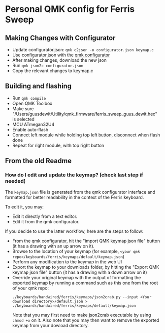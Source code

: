 # Personal QMK config for Ferris Sweep

## Making Changes with Configurator
- Update configurator.json: `qmk c2json -o configurator.json keymap.c`
- Use configurator.json with the [qmk configurator](https://config.qmk.fm/)
- After making changes, download the new json
- Run `qmk json2c configurator.json`
- Copy the relevant changes to keymap.c

## Building and flashing
- Run `qmk compile`
- Open QMK Toolbox
- Make sure "/Users/guusdewit/Utility/qmk_firmware/ferris_sweep_guus_dewit.hex" is selected
- MCU ATmegan32U4
- Enable auto-flash
- Connect left module while holding top left button, disconnect when flash done
- Repeat for right module, with top right button

## From the old Readme

### How do I edit and update the keymap? (check last step if needed)

The `keymap.json` file is generated from the qmk configurator interface and formatted for better readability in the context of the Ferris keyboard.

To edit it, you may:
* Edit it directly from a text editor.
* Edit it from the qmk configurator.

If you decide to use the latter workflow, here are the steps to follow:

* From the qmk configurator, hit the "import QMK keymap json file" button (it has a drawing with an up arrow on it).
* Browse to the location of your keymap (for example, `<your qmk repo>/keyboards/ferris/keymaps/default/keymap.json`)
* Perform any modification to the keymap in the web UI
* Export the keymap to your downloads folder, by hitting the "Export QMK keymap json file" button (it has a drawing with a down arrow on it)
* Override your original keymap with the output of formatting the exported keymap by running a command such as this one from the root of your qmk repo:
  ```
  ./keyboards/handwired/ferris/keymaps/json2crab.py --input <Your download directory>/default.json > ./keyboards/handwired/ferris/keymaps/default/keymap.json
  ```
  Note that you may first need to make json2crab executable by using `chmod +x` on it.
  Also note that you may then want to remove the exported keymap from your dowload directory.
